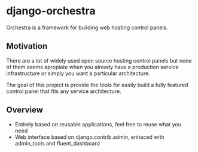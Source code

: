django-orchestra
================

Orchestra is a framework for building web hosting control panels.


Motivation
----------

There are a lot of widely used open source hosting control panels but none of them seems apropiate when you already have a production service infrastructure or simply you want a particular architecture.

The goal of this project is provide the tools for easily build a fully featured control panel that fits any service architecture. 


Overview
--------

 * Entirely based on reusable applications, feel free to reuse what you need
 * Web interface based on django.contrib.admin, enhaced with admin_tools and fluent_dashboard


